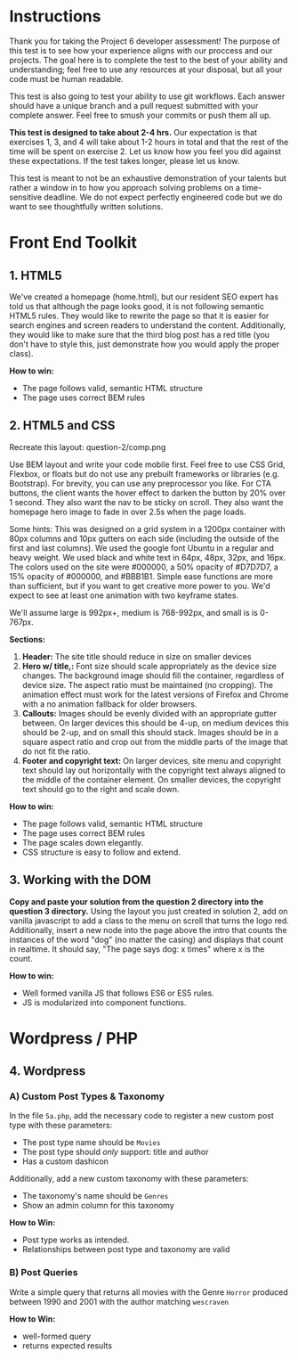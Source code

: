 # Instructions

Thank you for taking the Project 6 developer assessment!  The purpose of this test is to see how your experience aligns with our proccess and our projects. The goal here is to complete the test to the best of your ability and understanding; feel free to use any resources at your disposal, but all your code must be human readable.

This test is also going to test your ability to use git workflows. Each answer should have a unique branch and a pull request submitted with your complete answer. Feel free to smush your commits or push them all up.

__This test is designed to take about 2-4 hrs.__  Our expectation is that exercises 1, 3, and 4 will take about 1-2 hours in total and that the rest of the time will be spent on exercise 2. Let us know how you feel you did against these expectations. If the test takes longer, please let us know.

This test is meant to not be an exhaustive demonstration of your talents but rather a window in to how you approach solving problems on a time-sensitive deadline. We do not expect perfectly engineered code but we do want to see thoughtfully written solutions.

# Front End Toolkit

## 1. HTML5
We've created a homepage (home.html), but our resident SEO expert has told us that although the page looks good, it is not following semantic HTML5 rules. They would like to rewrite the page so that it is easier for search engines and screen readers to understand the content. Additionally, they would like to make sure that the third blog post has a red title (you don't have to style this, just demonstrate how you would apply the proper class).

__How to win:__
- The page follows valid, semantic HTML structure
- The page uses correct BEM rules


## 2. HTML5 and CSS
Recreate this layout: question-2/comp.png

Use BEM layout and write your code mobile first. Feel free to use CSS Grid, Flexbox, or floats but do not use any prebuilt frameworks or libraries (e.g. Bootstrap). For brevity, you can use any preprocessor you like. For CTA buttons, the client wants the hover effect to darken the button by 20% over 1 second. They also want the nav to be sticky on scroll. They also want the homepage hero image to fade in over 2.5s when the page loads.

Some hints:
This was designed on a grid system in a 1200px container with 80px columns and 10px gutters on each side (including the outside of the first and last columns). We used the google font Ubuntu in a regular and heavy weight. We used black and white text in 64px, 48px, 32px, and 16px. The colors used on the site were #000000, a 50% opacity of #D7D7D7, a 15% opacity of #000000, and #BBB1B1. Simple ease functions are more than sufficient, but if you want to get creative more power to you. We'd expect to see at least one animation with two keyframe states.

We'll assume  large is 992px+, medium is 768-992px, and small is is 0-767px.


__Sections:__
1. __Header:__ The site title should reduce in size on smaller devices
2. __Hero w/ title,:__ Font size should scale appropriately as the device size changes.  The background image should fill the container, regardless of device size. The aspect ratio must be maintained (no cropping). The animation effect must work for the latest versions of Firefox and Chrome with a no animation fallback for older browsers.
3. __Callouts:__  Images should be evenly divided with an appropriate gutter between.  On larger devices this should be 4-up, on medium devices this should be 2-up, and on small this should stack. Images should be in a square aspect ratio and crop out from the middle parts of the image that do not fit the ratio.
4. __Footer and copyright text:__  On larger devices, site menu and copyright text should lay out horizontally with the copyright text always aligned to the middle of the container element.  On smaller devices, the copyright text should go to the right and scale down.

__How to win:__
- The page follows valid, semantic HTML structure
- The page uses correct BEM rules
- The page scales down elegantly.
- CSS structure is easy to follow and extend.


## 3. Working with the DOM
__Copy and paste your solution from the question 2 directory into the question 3 directory.__
Using the layout you just created in solution 2, add on vanilla javascript to add a class to the menu on scroll that turns the logo red. Additionally, insert a new node into the page above the intro that counts the instances of the word "dog" (no matter the casing) and displays that count in realtime. It should say, "The page says dog: x times" where x is the count.


__How to win:__
- Well formed vanilla JS that follows ES6 or ES5 rules.
- JS is modularized into component functions.



# Wordpress / PHP

## 4. Wordpress

### A) Custom Post Types & Taxonomy

In the file `5a.php`, add the necessary code to register a new custom post type with these parameters:

- The post type name should be `Movies`
- The post type should *only* support: title and author
- Has a custom dashicon

Additionally, add a new custom taxonomy with these parameters:

- The taxonomy's name should be `Genres`
- Show an admin column for this taxonomy

__How to Win:__
- Post type works as intended.
- Relationships between post type and taxonomy are valid


### B) Post Queries

Write a simple query that returns all movies with the Genre `Horror` produced between 1990 and 2001 with the author matching `wescraven`

__How to Win:__
- well-formed query
- returns expected results
